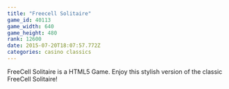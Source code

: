 ```yaml
---
title: "Freecell Solitaire"
game_id: 40113
game_width: 640
game_height: 480
rank: 12600
date: 2015-07-20T18:07:57.772Z
categories: casino classics
---
```

FreeCell Solitaire is a HTML5 Game. Enjoy this stylish version of the classic FreeCell Solitaire!